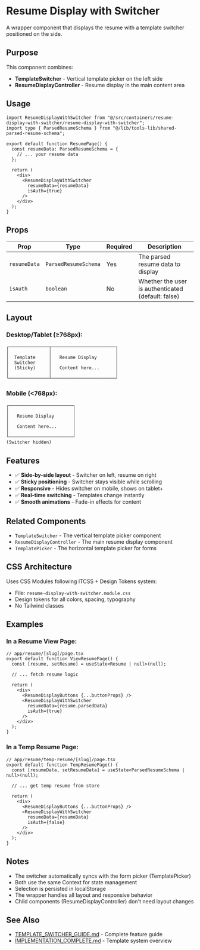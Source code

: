 # Resume Display with Switcher

A wrapper component that displays the resume with a template switcher positioned on the side.

## Purpose

This component combines:
- **TemplateSwitcher** - Vertical template picker on the left side
- **ResumeDisplayController** - Resume display in the main content area

## Usage

```tsx
import ResumeDisplayWithSwitcher from "@/src/containers/resume-display-with-switcher/resume-display-with-switcher";
import type { ParsedResumeSchema } from "@/lib/tools-lib/shared-parsed-resume-schema";

export default function ResumePage() {
  const resumeData: ParsedResumeSchema = {
    // ... your resume data
  };

  return (
    <div>
      <ResumeDisplayWithSwitcher 
        resumeData={resumeData} 
        isAuth={true} 
      />
    </div>
  );
}
```

## Props

| Prop | Type | Required | Description |
|------|------|----------|-------------|
| `resumeData` | `ParsedResumeSchema` | Yes | The parsed resume data to display |
| `isAuth` | `boolean` | No | Whether the user is authenticated (default: false) |

## Layout

### Desktop/Tablet (≥768px):
```
┌───────────────┬────────────────────────┐
│               │                        │
│  Template     │   Resume Display       │
│  Switcher     │                        │
│  (Sticky)     │   Content here...      │
│               │                        │
└───────────────┴────────────────────────┘
```

### Mobile (<768px):
```
┌────────────────────────┐
│                        │
│   Resume Display       │
│                        │
│   Content here...      │
│                        │
└────────────────────────┘
(Switcher hidden)
```

## Features

- ✅ **Side-by-side layout** - Switcher on left, resume on right
- ✅ **Sticky positioning** - Switcher stays visible while scrolling
- ✅ **Responsive** - Hides switcher on mobile, shows on tablet+
- ✅ **Real-time switching** - Templates change instantly
- ✅ **Smooth animations** - Fade-in effects for content

## Related Components

- `TemplateSwitcher` - The vertical template picker component
- `ResumeDisplayController` - The main resume display component
- `TemplatePicker` - The horizontal template picker for forms

## CSS Architecture

Uses CSS Modules following ITCSS + Design Tokens system:
- File: `resume-display-with-switcher.module.css`
- Design tokens for all colors, spacing, typography
- No Tailwind classes

## Examples

### In a Resume View Page:
```tsx
// app/resume/[slug]/page.tsx
export default function ViewResumePage() {
  const [resume, setResume] = useState<Resume | null>(null);
  
  // ... fetch resume logic
  
  return (
    <div>
      <ResumeDisplayButtons {...buttonProps} />
      <ResumeDisplayWithSwitcher 
        resumeData={resume.parsedData} 
        isAuth={true} 
      />
    </div>
  );
}
```

### In a Temp Resume Page:
```tsx
// app/resume/temp-resume/[slug]/page.tsx
export default function TempResumePage() {
  const [resumeData, setResumeData] = useState<ParsedResumeSchema | null>(null);
  
  // ... get temp resume from store
  
  return (
    <div>
      <ResumeDisplayButtons {...buttonProps} />
      <ResumeDisplayWithSwitcher 
        resumeData={resumeData} 
        isAuth={false} 
      />
    </div>
  );
}
```

## Notes

- The switcher automatically syncs with the form picker (TemplatePicker)
- Both use the same Context for state management
- Selection is persisted in localStorage
- The wrapper handles all layout and responsive behavior
- Child components (ResumeDisplayController) don't need layout changes

## See Also

- [TEMPLATE_SWITCHER_GUIDE.md](../../../TEMPLATE_SWITCHER_GUIDE.md) - Complete feature guide
- [IMPLEMENTATION_COMPLETE.md](../../../IMPLEMENTATION_COMPLETE.md) - Template system overview

